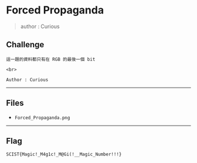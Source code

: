 # Forced Propaganda
> author : Curious

## Challenge
```
這一題的資料都只有在 RGB 的最後一個 bit  

<br>

Author : Curious
```

---
## Files
- `Forced_Propaganda.png`

---
## Flag
```
SCIST{Magic!_M4g1c!_M@Gi(!__Magic_Number!!!}
```
